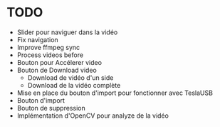 # TODO

- Slider pour naviguer dans la vidéo
- Fix navigation
- Improve ffmpeg sync
- Process videos before
- Bouton pour Accélerer video
- Bouton de Download video
  - Download de vidéo d'un side
  - Download de la vidéo complète
- Mise en place du bouton d'import pour fonctionner avec TeslaUSB
- Bouton d'import
- Bouton de suppression
- Implémentation d'OpenCV pour analyze de la vidéo
